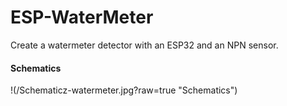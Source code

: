 # ESP-WaterMeter
Create a watermeter detector with an ESP32 and an NPN sensor.

#### Schematics 
!(/Schematicz-watermeter.jpg?raw=true "Schematics")
